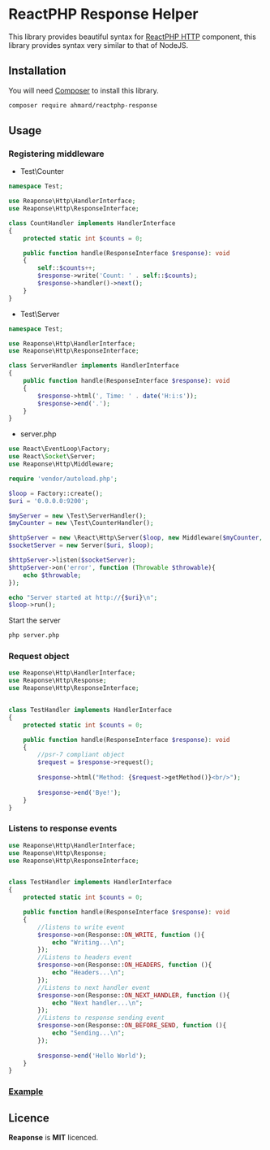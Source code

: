 # ReactPHP Response Helper
This library provides beautiful syntax for [ReactPHP HTTP](https://reactphp.org/http)
component, this library provides syntax very similar to that of NodeJS.

## Installation
You will need [Composer](https://getcomposer.org) to install this library.

```bash
composer require ahmard/reactphp-response
```

## Usage

### Registering middleware
- Test\Counter

```php
namespace Test;

use Reaponse\Http\HandlerInterface;
use Reaponse\Http\ResponseInterface;

class CountHandler implements HandlerInterface
{
    protected static int $counts = 0;

    public function handle(ResponseInterface $response): void
    {
        self::$counts++;
        $response->write('Count: ' . self::$counts);
        $response->handler()->next();
    }
}
```

- Test\Server

```php
namespace Test;

use Reaponse\Http\HandlerInterface;
use Reaponse\Http\ResponseInterface;

class ServerHandler implements HandlerInterface
{
    public function handle(ResponseInterface $response): void
    {
        $response->html(', Time: ' . date('H:i:s'));
        $response->end('.');
    }
}
```

- server.php

```php
use React\EventLoop\Factory;
use React\Socket\Server;
use Reaponse\Http\Middleware;

require 'vendor/autoload.php';

$loop = Factory::create();
$uri = '0.0.0.0:9200';

$myServer = new \Test\ServerHandler();
$myCounter = new \Test\CounterHandler();

$httpServer = new \React\Http\Server($loop, new Middleware($myCounter, $myServer));
$socketServer = new Server($uri, $loop);

$httpServer->listen($socketServer);
$httpServer->on('error', function (Throwable $throwable){
    echo $throwable;
});

echo "Server started at http://{$uri}\n";
$loop->run();
```

Start the server
```bash
php server.php
```


### Request object

```php
use Reaponse\Http\HandlerInterface;
use Reaponse\Http\Response;
use Reaponse\Http\ResponseInterface;


class TestHandler implements HandlerInterface
{
    protected static int $counts = 0;

    public function handle(ResponseInterface $response): void
    {
        //psr-7 compliant object
        $request = $response->request();
        
        $response->html("Method: {$request->getMethod()}<br/>");
        
        $response->end('Bye!');
    }
}
```

### Listens to response events

```php
use Reaponse\Http\HandlerInterface;
use Reaponse\Http\Response;
use Reaponse\Http\ResponseInterface;


class TestHandler implements HandlerInterface
{
    protected static int $counts = 0;

    public function handle(ResponseInterface $response): void
    {
        //listens to write event
        $response->on(Response::ON_WRITE, function (){
            echo "Writing...\n";
        });
        //Listens to headers event
        $response->on(Response::ON_HEADERS, function (){
            echo "Headers...\n";
        });
        //Listens to next handler event
        $response->on(Response::ON_NEXT_HANDLER, function (){
            echo "Next handler...\n";
        });
        //Listens to response sending event
        $response->on(Response::ON_BEFORE_SEND, function (){
            echo "Sending...\n";
        });
        
        $response->end('Hello World');
    }
}
```

### 

### [Example](example)


## Licence
**Reaponse** is **MIT** licenced.